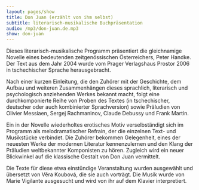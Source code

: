 ```yaml
---
layout: pages/show
title: Don Juan (erzählt von ihm selbst)
subtitle: literarisch-musikalische Buchpräsentation
audio: /mp3/don-juan.de.mp3
show: don-juan
---
```


Dieses literarisch-musikalische Programm präsentiert die gleichnamige Novelle eines
bedeutenden zeitgenössischen Österreichers, Peter Handke. Der Text aus dem Jahr 2004
wurde vom Prager Verlagshaus Prostor 2006 in tschechischer Sprache herausgebracht.

Nach einer kurzen Einleitung, die den Zuhörer mit der Geschichte, dem Aufbau und
weiteren Zusammenhängen dieses sprachlich, literarisch und psychologisch anziehenden
Werkes bekannt macht, folgt eine durchkomponierte Reihe von Proben des Textes
(in tschechischer, deutscher oder auch kombinierter Sprachversion) sowie Präludien
von Olivier Messiaen, Sergej Rachmaninov, Claude Debussy und Frank Martin.

Ein in der Novelle wiederholtes erotisches Motiv verselbständigt sich im Programm als
melodramatischer Refrain, der die einzelnen Text- und Musikstücke verbindet.
Die Zuhörer bekommen Gelegenheit, eines der neuesten Werke der modernen Literatur
kennenzulernen und den Klang der Präludien weltbekannter Komponisten zu hören.
Zugleich wird ein neuer Blickwinkel auf die klassische Gestalt von Don Juan vermittelt.

Die Texte für diese etwa einstündige Veranstaltung wurden ausgewählt und übersetzt
von Věra Koubová, die sie auch vorträgt. Die Musik wurde von Marie Vigilante
ausgesucht und wird von ihr auf dem Klavier interpretiert.
